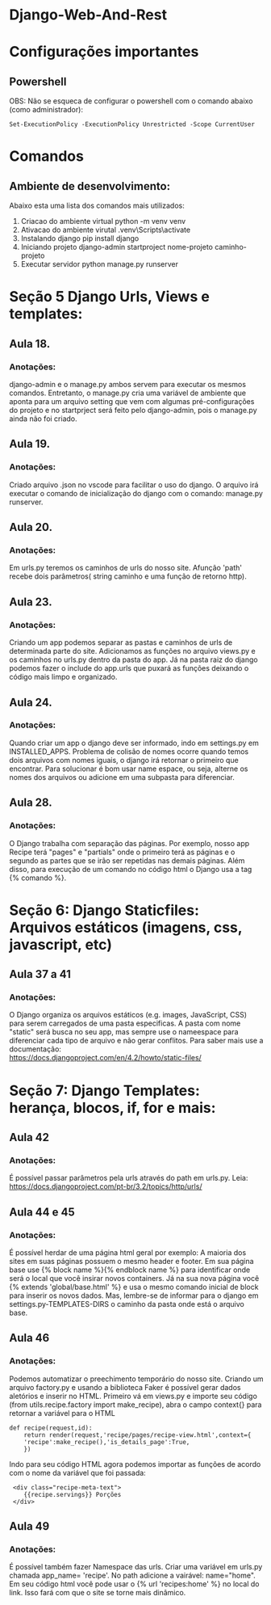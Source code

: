 # Django-Web-And-Rest
# Configurações importantes
## Powershell
OBS: Não se esqueca de configurar o powershell com o comando abaixo (como administrador):
```
Set-ExecutionPolicy -ExecutionPolicy Unrestricted -Scope CurrentUser
```
# Comandos
## Ambiente de desenvolvimento:
Abaixo esta uma lista dos comandos mais utilizados:
1. Criacao do ambiente virtual
	python -m venv venv
2. Ativacao do ambiente virutal
	.venv\Scripts\activate
3. Instalando django
	pip install django
4. Iniciando projeto
	django-admin startproject nome-projeto caminho-projeto
5. Executar servidor 
	python manage.py runserver

# Seção 5 Django Urls, Views e templates:	
## Aula 18.
### Anotações:
django-admin e o manage.py ambos servem para executar os mesmos comandos. Entretanto, o manage.py cria uma variável de ambiente que aponta para um arquivo setting que vem com algumas pré-configurações do projeto e no startprject será feito pelo django-admin, pois o manage.py ainda não foi criado. 

## Aula 19.
### Anotações:
Criado arquivo .json no vscode para facilitar o uso do django. O arquivo irá executar o comando de inicialização do django com o comando: manage.py runserver.

## Aula 20.
### Anotações:
Em urls.py teremos os caminhos de urls do nosso site. Afunção 'path' recebe dois parâmetros( string caminho e uma função de retorno http). 

## Aula 23.
### Anotações:
Criando um app podemos separar as pastas e caminhos de urls de determinada parte do site. Adicionamos as funções no arquivo views.py e os caminhos no urls.py dentro da pasta do app. Já na pasta raiz do django podemos fazer o include do app.urls que puxará as funções deixando o código mais limpo e organizado. 


## Aula 24.
### Anotações:
Quando criar um app o django deve ser informado, indo em settings.py em INSTALLED_APPS. Problema de colisão de nomes ocorre quando temos dois arquivos com nomes iguais, o django irá retornar o primeiro que encontrar. Para solucionar é bom usar name espace, ou seja, alterne os nomes dos arquivos ou adicione em uma subpasta para diferenciar.

## Aula 28.
### Anotações:
O Django trabalha com separação das páginas. Por exemplo, nosso app Recipe terá "pages" e "partials" onde o primeiro terá as páginas e o segundo as partes que se irão ser repetidas nas demais páginas. Além disso, para execução de um comando no código html o Django usa a tag {% comando %}.

# Seção 6: Django Staticfiles: Arquivos estáticos (imagens, css, javascript, etc)
## Aula 37 a 41
### Anotações:
O Django organiza os arquivos estáticos (e.g. images, JavaScript, CSS) para serem carregados de uma pasta especificas. A pasta com nome "static" será busca no seu app, mas sempre use o nameespace para diferenciar cada tipo de arquivo e não gerar conflitos. Para saber mais use a documentação:  
https://docs.djangoproject.com/en/4.2/howto/static-files/

# Seção 7: Django Templates: herança, blocos, if, for e mais: 
## Aula 42
### Anotações:
É possível passar parâmetros pela urls através do path em urls.py. 
Leia: https://docs.djangoproject.com/pt-br/3.2/topics/http/urls/ 

## Aula 44 e 45
### Anotações:
É possível herdar de uma página html geral por exemplo: A maioria dos sites em suas páginas possuem o mesmo header e footer. Em sua página base use {% block name %}{% endblock name %} para identificar onde será o local que você insirar novos containers. Já na sua nova página você {% extends 'global/base.html' %} e usa o mesmo comando inicial de block para inserir os novos dados. Mas, lembre-se de informar para o django em settings.py-TEMPLATES-DIRS o caminho da pasta onde está o arquivo base.

## Aula 46
### Anotações:
Podemos automatizar o preechimento temporário do nosso site. Criando um arquivo factory.py e usando a biblioteca Faker é possível gerar dados aletórios e inserir no HTML. Primeiro vá em views.py e importe seu código (from utils.recipe.factory import make_recipe), abra o campo context{} para retornar a variável para o HTML 
```
def recipe(request,id):
    return render(request,'recipe/pages/recipe-view.html',context={
    'recipe':make_recipe(),'is_details_page':True,
    })
```
Indo para seu código HTML agora podemos importar as funções de acordo com o nome da variável que foi passada:
``` 
 <div class="recipe-meta-text">
    {{recipe.servings}} Porções 
 </div>
 ```

## Aula 49
### Anotações:
É possível também fazer Namespace das urls. Criar uma variável em urls.py chamada app_name= 'recipe'.
No path adicione a vairável: name="home".
Em seu código html você pode usar o {% url 'recipes:home' %} no local do link. 
Isso fará com que o site se torne mais dinâmico.